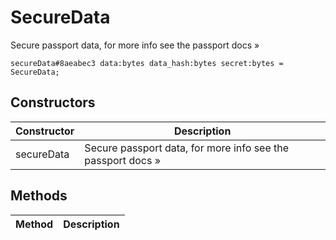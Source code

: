 # SecureData
Secure passport data, for more info see the passport docs »

```
secureData#8aeabec3 data:bytes data_hash:bytes secret:bytes = SecureData;
```

## Constructors
| Constructor | Description |
| ---- | ----------- |
| secureData | Secure passport data, for more info see the passport docs » |


## Methods
| Method | Description |
| ---- | ----------- |



